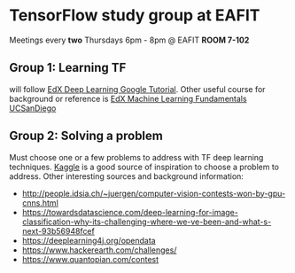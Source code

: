 # TensorFlow study group at EAFIT

Meetings every **two** Thursdays 6pm - 8pm @ EAFIT **ROOM 7-102**

## Group 1: Learning TF

will follow [EdX Deep Learning Google Tutorial](https://classroom.udacity.com/courses/ud730). Other useful course for background or reference is [EdX Machine Learning Fundamentals UCSanDiego](https://courses.edx.org/courses/course-v1:UCSanDiegoX+DS220x+1T2018/course/)

## Group 2: Solving a problem

Must choose one or a few problems to address with TF deep learning techniques. [Kaggle](https://www.kaggle.com/competitions) is a good source of inspiration to choose a problem to address. Other interesting sources and background information:

- http://people.idsia.ch/~juergen/computer-vision-contests-won-by-gpu-cnns.html
- https://towardsdatascience.com/deep-learning-for-image-classification-why-its-challenging-where-we-ve-been-and-what-s-next-93b56948fcef
- https://deeplearning4j.org/opendata
- https://www.hackerearth.com/challenges/
- https://www.quantopian.com/contest
  
